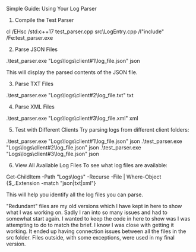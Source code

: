 Simple Guide: Using Your Log Parser

1. Compile the Test Parser

cl /EHsc /std:c++17 test_parser.cpp src\LogEntry.cpp /I"include" /Fe:test_parser.exe

2. Parse JSON Files

.\test_parser.exe "Logs\logs\client#1\log_file.json" json

This will display the parsed contents of the JSON file.

3. Parse TXT Files 

.\test_parser.exe "Logs\logs\client#2\log_file.txt" txt

4. Parse XML Files 

.\test_parser.exe "Logs\logs\client#3\log_file.xml" xml

5. Test with Different Clients
Try parsing logs from different client folders:

.\test_parser.exe "Logs\logs\client#1\log_file.json" json
.\test_parser.exe "Logs\logs\client#2\log_file.json" json
.\test_parser.exe "Logs\logs\client#3\log_file.json" json

6. View All Available Log Files
To see what log files are available:

Get-ChildItem -Path "Logs\logs" -Recurse -File | Where-Object {$_.Extension -match "json|txt|xml"}


This will help you identify all the log files you can parse.


"Redundant" files are my old versions which I have kept in here to show what I was working on. Sadly I ran into so many issues and had to somewhat start again. I wanted to keep the code in here to show was I was attempting to do to match the brief. I know I was close with getting it working. It ended up having connection issues between all the files in the src folder. Files outside, with some exceptions, were used in my final version. 